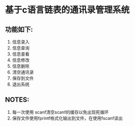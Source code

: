 # 基于c语言链表的通讯录管理系统
## 功能如下:
  1. 信息录入
  2. 信息查询
  3. 信息查看
  4. 信息修改
  5. 信息删除
  6. 清空通讯录
  7. 保存到文件
  8. 退出系统
  
## NOTES:
  1. 每一次使用 scanf清空scanf的缓存以免出现死循环
  2. 保存文件使用fprintf格式化输出到文件，在使用fscanf读出

  
  
